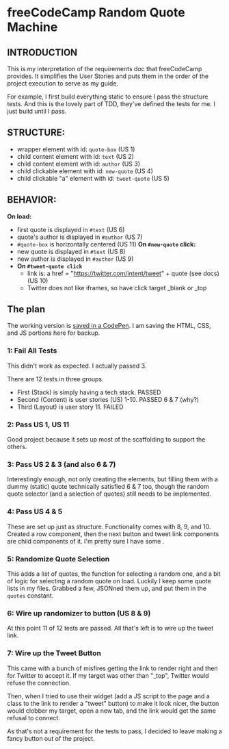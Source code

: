 # freeCodeCamp Random Quote Machine

## INTRODUCTION

This is my interpretation of the requirements doc that freeCodeCamp provides. It simplifies the User Stories and puts them in the order of the project execution to serve as my guide.

For example, I first build everything static to ensure I pass the structure tests. And this is the lovely part of TDD, they've defined the tests for me. I just build until I pass.

## STRUCTURE:

- wrapper element with id: `quote-box` (US 1)
- child content element with id: `text` (US 2)
- child content element with id: `author` (US 3)
- child clickable element with id: `new-quote` (US 4)
- child clickable "a" element with id: `tweet-quote` (US 5)

## BEHAVIOR:

**On load:**

- first quote is displayed in `#text` (US 6)
- quote's author is displayed in `#author` (US 7)
- `#quote-box` is horizontally centered (US 11)
  **On `#new-quote` click:**
- new quote is displayed in `#text` (US 8)
- new author is displayed in `#author` (US 9)
- **On `#tweet-quote click`**
  - link is: a href = "https://twitter.com/intent/tweet" + quote (see docs) (US 10)
  - Twitter does not like iframes, so have click target \_blank or \_top

## The plan

The working version is [saved in a CodePen](https://codepen.io/GregBulmash/pen/RwLGMqm). I am saving the HTML, CSS, and JS portions here for backup.

### 1: Fail All Tests

This didn't work as expected. I actually passed 3.

There are 12 tests in three groups. 

- First (Stack) is simply having a tech stack. PASSED
- Second (Content) is user stories (US) 1-10. PASSED 6 & 7 (why?)
- Third (Layout) is user story 11. FAILED

### 2: Pass US 1, US 11

Good project because it sets up most of the scaffolding to support the others.

### 3: Pass US 2 & 3 (and also 6 & 7)

Interestingly enough, not only creating the elements, but filling them with a dummy (static) quote technically satisfied 6 & 7 too, though the random quote selector (and a selection of quotes) still needs to be implemented.

### 4: Pass US 4 & 5

These are set up just as structure. Functionality comes with 8, 9, and 10. Created a row component, then the next button and tweet link components are child components of it. I'm pretty sure I have some .

### 5: Randomize Quote Selection

This adds a list of quotes, the function for selecting a random one, and a bit of logic for selecting a random quote on load. Luckily I keep some quote lists in my files. Grabbed a few, JSONned them up, and put them in the `quotes` constant.

### 6: Wire up randomizer to button (US 8 & 9) 

At this point 11 of 12 tests are passed.  All that's left is to wire up the tweet link.

### 7: Wire up the Tweet Button

This came with a bunch of misfires getting the link to render right and then for Twitter to accept it. If my target was other than "_top", Twitter would refuse the connection. 

Then, when I tried to use their widget (add a JS script to the page and a class to the link to render a "tweet" button) to make it look nicer, the button would clobber my target, open a new tab, and the link would get the same refusal to connect.

As that's not a requirement for the tests to pass, I decided to leave making a fancy button out of the project.